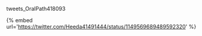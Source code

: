 tweets_OralPath418093

{% embed url='https://twitter.com/Heeda41491444/status/1149569689489592320' %}
